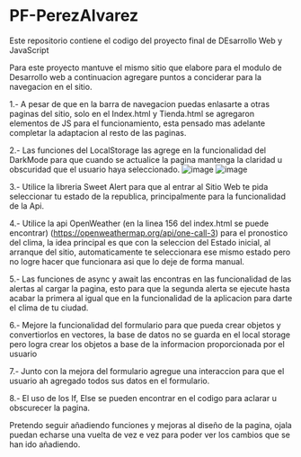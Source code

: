 # PF-PerezAlvarez
Este repositorio contiene el codigo del proyecto final de DEsarrollo Web y JavaScript

Para este proyecto mantuve el mismo sitio que elabore para el modulo de Desarrollo web a continuacion agregare puntos a conciderar para la navegacion en el sitio.

 1.- A pesar de que en la barra de navegacion puedas enlasarte a otras paginas del sitio, solo en el Index.html y Tienda.html se agregaron elementos de JS para el funcionamiento, esta pensado mas adelante completar la adaptacion al resto de las paginas.
 
 2.- Las funciones del LocalStorage las agrege en la funcionalidad del DarkMode para que cuando se actualice la pagina mantenga la claridad u obscuridad que el usuario haya seleccionado. ![image](https://user-images.githubusercontent.com/113397309/216217247-ec54144b-be93-4f7c-ad8e-06cb67cf2464.png)
 ![image](https://user-images.githubusercontent.com/113397309/216217294-b57f347d-15a8-453d-9cf2-81ed845efb55.png)




 
 3.- Utilice la libreria Sweet Alert para que al entrar al Sitio Web te pida seleccionar tu estado de la republica, principalmente para la funcionalidad de la Api.
 
 4.- Utilice la api OpenWeather (en la linea 156 del index.html se puede encontrar) (https://openweathermap.org/api/one-call-3) para el pronostico del clima, la idea principal es que con la seleccion del Estado inicial, al arranque del sitio, automaticamente te seleccionara ese mismo estado pero no logre hacer que funcionara asi que lo deje de forma manual.

 5.- Las funciones de async y await las encontras en las funcionalidad de las alertas al cargar la pagina, esto para que la segunda alerta se ejecute hasta acabar la primera al igual que en la funcionalidad de la aplicacion para darte el clima de tu ciudad.

 6.- Mejore la funcionalidad del formulario para que pueda crear objetos y convertiorlos en vectores, la base de datos no se guarda en el local storage pero logra crear los objetos a base de la informacion proporcionada por el usuario

 7.- Junto con la mejora del formulario agregue una interaccion para que el usuario ah agregado todos sus datos en el formulario.

 8.- El uso de los If, Else se pueden encontrar en el codigo para aclarar u obscurecer la pagina.

Pretendo seguir añadiendo funciones y mejoras al diseño de la pagina, ojala puedan echarse una vuelta de vez e vez para poder ver los cambios que se han ido añadiendo.

